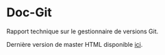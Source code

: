 ﻿Doc-Git
=======

Rapport technique sur le gestionnaire de versions Git.

Dernière version de master HTML disponible [ici](http://stage.jduplessis.me/rapport.html).